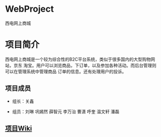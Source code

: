 # WebProject
西电网上商城

# 项目简介

西电网上商城是一个较为综合性的B2C平台系统，类似于很多国内的大型购物网站，京东 淘宝。用户可以浏览商品，下订单，以及参加各种活动。而后台管理则可以在管理系统中管理商品 订单的信息。还有处理用户的投诉。

## 项目成员


- 组长：关鑫


- 组员：刘琳  巩嫣然  薛智元  李万治  曹潇  呼奎  温文轩  潘磊
 
 ## [项目Wiki](https://github.com/Best-People/WebProject/wiki)
 
